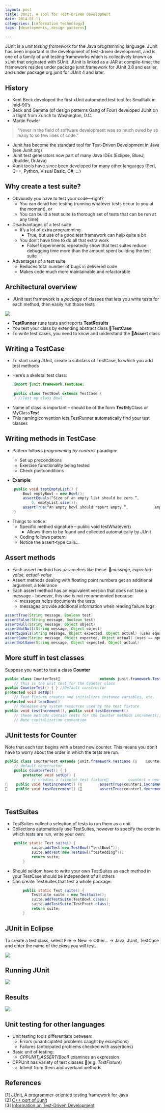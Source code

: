 ```yaml
---
layout: post
title: JUnit, A Tool for Test-Driven Development
date: 2014-01-11
categories: [information technology]
tags: [developments, design patterns]

---
```


JUnit is a *unit testing framework* for the Java programming language. JUnit has been important in the development of test-driven development, and is one of a family of unit testing frameworks which is collectively known as xUnit that originated with SUnit.
JUnit is linked as a JAR at compile-time; the framework resides under package junit.framework for JUnit 3.8 and earlier, and under package org.junit for JUnit 4 and later.


History
---

* Kent Beck developed the first xUnit automated test tool for Smalltalk in mid-90’s  
* Beck and Gamma (of design patterns Gang of Four) developed JUnit on a flight from Zurich to Washington, D.C. 
* Martin Fowler

> “Never in the field of software development was so much owed by so many to so few lines of code.”


* Junit has become the standard tool for Test-Driven Development in Java (see Junit.org)
* Junit test generators now part of many Java IDEs (Eclipse, BlueJ, Jbuilder, DrJava)
* Xunit tools have since been developed for many other languages (Perl, C++, Python, Visual Basic, C#, …)



Why create a test suite?
---

* Obviously you have to test your code—right?
	* You can do ad hoc testing (running whatever tests occur to you at the moment), or
	* You can build a test suite (a thorough set of tests that can be run at any time)
* Disadvantages of a test suite
	* It’s a lot of extra programming
		* True, but use of a good test framework can help quite a bit
	* You don’t have time to do all that extra work
		* False! Experiments repeatedly show that test suites reduce debugging time more than the amount spent building the test suite
* Advantages of a test suite
	* Reduces total number of bugs in delivered code
	* Makes code much more maintainable and refactorable
	
Architectural overview
---

* JUnit test framework is a *package* of classes that lets you write tests for each method, then easily run those tests

![](http://sungsoo.github.com/images/testcase.png)

* **TestRunner** runs tests and reports **TestResults**
* You test your class by  extending abstract class **TestCase** 
* To write test cases, you need to know and understand the **Assert** class



Writing a TestCase
---

* To start using JUnit, create a subclass of TestCase, to which you add test methods


* Here’s a skeletal test class:


```java
	import junit.framework.TestCase;
	
	public class TestBowl extends TestCase {
	} //Test my class Bowl
```


* Name of class is important – should be of the form ***Test***MyClass or MyClass***Test***
* This naming convention lets TestRunner automatically find your test classes



Writing methods in TestCase
---

* Pattern follows *programming by contract* paradigm:
	* Set up preconditions
	* Exercise functionality being tested
	* Check postconditions
	
	
* **Example**:

```java
	public void testEmptyList() {
		Bowl emptyBowl = new Bowl();
		assertEquals(“Size of an empty list should be zero.”, 
			0, emptyList.size());
		assertTrue(“An empty bowl should report empty.”,			emptyBowl.isEmpty());
	}
```

* Things to notice:
	* Specific method signature – public void testWhatever()
		* Allows them to be found and collected automatically by JUnit
	* Coding follows pattern
	* Notice the assert-type calls…

Assert methods
---

* Each assert method has parameters like these:  *message, expected-value, actual-value*  
* Assert methods dealing with floating point numbers get an additional argument, a tolerance
* Each assert method has an equivalent version that does not take a message – however, this use is not recommended because:
	* messages helps documents the tests
	* messages provide additional information when reading failure logs

```java
assertTrue(String message, Boolean test)
assertFalse(String message, Boolean test)
assertNull(String message, Object object)
assertNotNull(String message, Object object) 
assertEquals(String message, Object expected, Object actual) (uses equals method)
assertSame(String message, Object expected, Object actual) (uses == operator)
assertNotSame(String message, Object expected, Object actual)
```

More stuff in test classes
---

Suppose you want to test a class **Counter**

```java
public class CounterTest                  extends junit.framework.TestCase {
	// This is the unit test for the Counter class
public CounterTest() { } //Default constructor
protected void setUp()
	// Test fixture creates and initializes instance variables, etc.
protected void tearDown()
	// Releases any system resources used by the test fixture
public void testIncrement(), public void testDecrement() 
	// These methods contain tests for the Counter methods increment(), decrement(), etc. 
	// Note capitalization convention
```	

JUnit tests for Counter
---

Note that each test begins with a brand new counter. 
This means you don’t have to worry about the order in which the tests are run.


```java 
public class CounterTest extends junit.framework.TestCase {    Counter counter1;
	// default constructor
	public CounterTest() { }   
	    protected void setUp() {
	    	// creates a (simple) test fixture        	counter1 = new Counter();    }
    public void testIncrement() {        assertTrue(counter1.increment() == 1);        assertTrue(counter1.increment() == 2);     }
    public void testDecrement() {        assertTrue(counter1.decrement() == -1);    }}  
```    

   
TestSuites
---


* TestSuites collect a selection of tests to run them as a unit
* Collections automatically use TestSuites, however to specify the order in which tests are run, write your own:




```java
	public static Test suite() {
			suite.addTest(new TestBowl(“testBowl”));
			suite.addTest(new TestBowl(“testAdding”));
			return suite;
		}
```


* Should seldom have to write your own TestSuites as each method in your TestCase should be independent of all others
* Can create TestSuites that test a whole package:



```java
		public static Test suite() {
			TestSuite suite = new TestSuite();
			suite.addTestSuite(TestBowl.class);
			suite.addTestSuite(TestFruit.class);
			return suite;
		}
```

JUnit in Eclipse
---

To create a test class, select File -> New -> Other... -> Java, JUnit, TestCase and enter the name of the *class* you will test.

![](http://sungsoo.github.com/images/junit-eclipse.png)

Running JUnit
---

![](http://sungsoo.github.com/images/running-junit.png)

Results
---

![](http://sungsoo.github.com/images/running-result.png)

Unit testing for other languages 
---

* Unit testing tools differentiate between:
	* Errors (unanticipated problems caught by exceptions)
	* Failures (anticipated problems checked with assertions)
* Basic unit of testing:
	* *CPPUNIT_ASSERT(Bool)* examines an expression
* CPPUnit has variety of test classes (e.g. *TestFixture*)
	* Inherit from them and overload methods




References
---

[1] [JUnit, A programmer-oriented testing framework for Java](http://www.junit.org)  
[2] [C++ port of Junit](http://sourceforge.net/projects/cppunit)  
[3] [Information on Test-Driven Development](http://www.thecoadletter.com)

